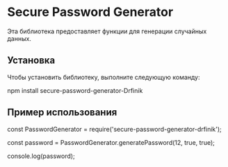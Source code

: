# Secure Password Generator 

Эта библиотека предоставляет функции для генерации случайных данных.

## Установка

Чтобы установить библиотеку, выполните следующую команду:

npm install secure-password-generator-Drfinik

## Пример использования

const PasswordGenerator = require('secure-password-generator-drfinik');

const password = PasswordGenerator.generatePassword(12, true, true);

console.log(password);